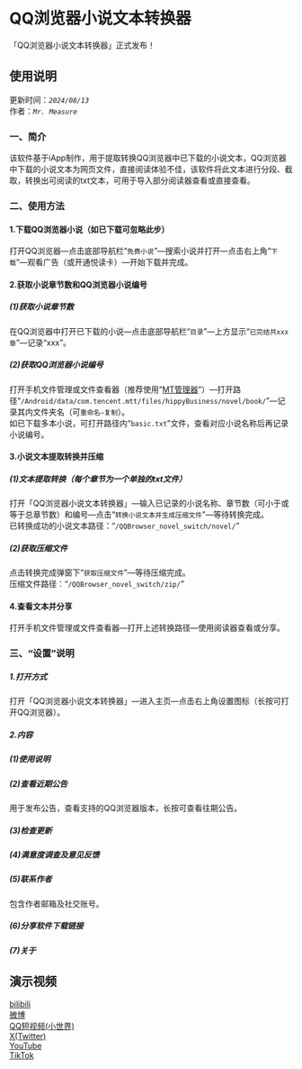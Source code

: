 # QQ浏览器小说文本转换器
「QQ浏览器小说文本转换器」正式发布！

## 使用说明
更新时间：*`2024/08/13`*  
作者：*`Mr. Measure`*
### 一、简介
该软件基于iApp制作，用于提取转换QQ浏览器中已下载的小说文本，QQ浏览器中下载的小说文本为网页文件，直接阅读体验不佳，该软件将此文本进行分段、截取，转换出可阅读的txt文本，可用于导入部分阅读器查看或直接查看。
### 二、使用方法
#### 1.下载QQ浏览器小说（如已下载可忽略此步）
打开QQ浏览器—点击底部导航栏“`免费小说`”—搜索小说并打开—点击右上角“`下载`”—观看广告（或开通悦读卡）—开始下载并完成。
#### 2.获取小说章节数和QQ浏览器小说编号
##### (1)获取小说章节数
在QQ浏览器中打开已下载的小说—点击底部导航栏“`目录`”—上方显示“`已完结共xxx章`”—记录“xxx”。
##### (2)获取QQ浏览器小说编号
打开手机文件管理或文件查看器（推荐使用“[MT管理器](https://mt2.cn/download/)”）—打开路径“`/Android/data/com.tencent.mtt/files/hippyBusiness/novel/book/`”—记录其内文件夹名（可`重命名—复制`）。  
如已下载多本小说，可打开路径内“`basic.txt`”文件，查看对应小说名称后再记录小说编号。
#### 3.小说文本提取转换并压缩
##### (1)文本提取转换（每个章节为一个单独的txt文件）
打开「QQ浏览器小说文本转换器」—输入已记录的小说名称、章节数（可小于或等于总章节数）和编号—点击“`转换小说文本并生成压缩文件`”—等待转换完成。  
已转换成功的小说文本路径：“`/QQBrowser_novel_switch/novel/`”
##### (2)获取压缩文件
点击转换完成弹窗下“`获取压缩文件`”—等待压缩完成。  
压缩文件路径：“`/QQBrowser_novel_switch/zip/`”
#### 4.查看文本并分享
打开手机文件管理或文件查看器—打开上述转换路径—使用阅读器查看或分享。
### 三、“设置”说明
##### 1.打开方式
打开「QQ浏览器小说文本转换器」—进入主页—点击右上角设置图标（长按可打开QQ浏览器）。
##### 2.内容
##### (1)使用说明
##### (2)查看近期公告
用于发布公告，查看支持的QQ浏览器版本，长按可查看往期公告。
##### (3)检查更新
##### (4)满意度调查及意见反馈
##### (5)联系作者
包含作者邮箱及社交账号。
##### (6)分享软件下载链接
##### (7)关于

## 演示视频
[bilibili](https://b23.tv/Fnk0t2M)  
[微博](https://weibo.com/7024676243/5066860492227558)  
[QQ短视频(小世界)](https://s.xsj.qq.com/mbz1GT30)  
[X(Twitter)](https://x.com/yangchen1991113/status/1823195014048227705)  
[YouTube](https://youtu.be/xjlEcboVquk)  
[TikTok](https://www.tiktok.com/@baldyc2024/video/7402460246192557355)
